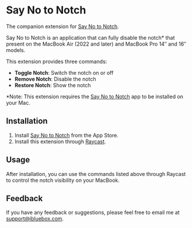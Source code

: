 # Say No to Notch

The companion extension for [Say No to Notch](https://apps.apple.com/app/say-no-to-notch/id1639306886?mt=12).

Say No to Notch is an application that can fully disable the notch* that present on the MacBook Air (2022 and later) and MacBook Pro 14″ and 16″ models.

This extension provides three commands:
- **Toggle Notch**: Switch the notch on or off
- **Remove Notch**: Disable the notch
- **Restore Notch**: Show the notch

*Note: This extension requires the [Say No to Notch](https://apps.apple.com/app/say-no-to-notch/id1639306886?mt=12) app to be installed on your Mac.

## Installation

1. Install [Say No to Notch](https://apps.apple.com/app/say-no-to-notch/id1639306886?mt=12) from the App Store.
2. Install this extension through [Raycast](https://www.raycast.com/ibluebox/say-no-to-notch).

## Usage

After installation, you can use the commands listed above through Raycast to control the notch visibility on your MacBook.

## Feedback

If you have any feedback or suggestions, please feel free to email me at [support@ibluebox.com](mailto:support@ibluebox.com).
